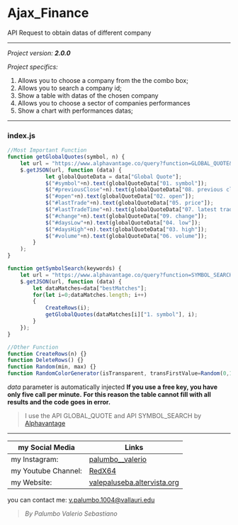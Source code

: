 # Ajax_Finance

API Request to obtain datas of different company

--------------------------------
*Project version: __2.0.0__*

*Project specifics:*
1. Allows you to choose a company from the the combo box;
2. Allows you to search a company id;
3. Show a table with datas of the chosen company
4. Allows you to choose a sector of companies performances
5. Show a chart with performances datas;

--------------------------------

### index.js
```javascript
//Most Important Function
function getGlobalQuotes(symbol, n) {
    let url = "https://www.alphavantage.co/query?function=GLOBAL_QUOTE&symbol=" + symbol + "&apikey=-Insert here your key-";
    $.getJSON(url, function (data) {
            let globalQuoteData = data["Global Quote"];
            $("#symbol"+n).text(globalQuoteData["01. symbol"]);
            $("#previousClose"+n).text(globalQuoteData["08. previous close"]);
            $("#open"+n).text(globalQuoteData["02. open"]);
            $("#lastTrade"+n).text(globalQuoteData["05. price"]);
            $("#lastTradeTime"+n).text(globalQuoteData["07. latest trading day"]);
            $("#change"+n).text(globalQuoteData["09. change"]);
            $("#daysLow"+n).text(globalQuoteData["04. low"]);
            $("#daysHigh"+n).text(globalQuoteData["03. high"]);
            $("#volume"+n).text(globalQuoteData["06. volume"]);
        }
    );
}

function getSymbolSearch(keywords) {
    let url = "https://www.alphavantage.co/query?function=SYMBOL_SEARCH&keywords=" + keywords + "&apikey=-Insert here your key-";
    $.getJSON(url, function (data) {
        let dataMatches=data["bestMatches"];
        for(let i=0;dataMatches.length; i++)
        {
            CreateRows(i);
            getGlobalQuotes(dataMatches[i]["1. symbol"], i);
        }
    });
}

//Other Function
function CreateRows(n) {}
function DeleteRows() {}
function Random(min, max) {}
function RandomColorGenerator(isTransparent, transFirstValue=Random(0,1), transMin=1, transMax=9){}
```

*data* parameter is automatically injected
**If you use a free key, you have only five call per minute.**
**For this reason the table cannot fill with all results and the code goes in error.**

>I use the API GLOBAL_QUOTE and API SYMBOL_SEARCH by [Alphavantage](https://www.alphavantage.co/documentation/#latestprice)

--------------------------------

my Social Media | Links
------------- | ------------------------------------------------------------------
my Instagram: | [palumbo__valerio](https://www.instagram.com/palumbo__valerio/)
my Youtube Channel: | [RedX64](https://www.youtube.com/channel/UCWOLxDm6jrNPUvrkjsRmscg?view_as=subscriber)
my Website: | [valepaluseba.altervista.org](https://valepaluseba.altervista.org/)

you can contact me: v.palumbo.1004@vallauri.edu

>*By Palumbo Valerio Sebastiano*